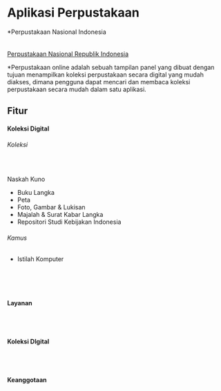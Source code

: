 # Aplikasi Perpustakaan

*Perpustakaan Nasional Indonesia
<br>
<br>
<br>
<a href="https://www.perpusnas.go.id/directory.php?lang=id&id=Perpustakaan%20Online">Perpustakaan Nasional Republik Indonesia</a>




*Perpustakaan online adalah sebuah tampilan panel yang dibuat dengan tujuan menampilkan koleksi perpustakaan secara digital yang mudah diakses, dimana pengguna dapat mencari dan membaca koleksi perpustakaan secara mudah dalam satu aplikasi.





## Fitur

<h4>Koleksi Digital</h4>
<h6>Koleksi</h6>
    <br>
    <p> Naskah Kuno</p>
    <ul>
        <li>Buku Langka</li>
        <li>Peta</li>
        <li>Foto, Gambar & Lukisan</li>
        <li>Majalah & Surat Kabar Langka</li>
        <li>Repositori Studi Kebijakan Indonesia</li>
    </ul>

<h6>Kamus</h6>
    <ul>
        <li>Istilah Komputer</li>
    </ul>
            
<br>
<br>
<br>
<h4>Layanan</h4>
<br>
<br>
<h4>Koleksi DIgital</h4>
<br>
<br>
<h4>Keanggotaan</h4>


